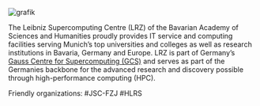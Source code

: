 ![grafik](https://user-images.githubusercontent.com/40861554/196944486-25678ba6-38bc-4b3a-aaa0-7379f45d11f1.png)

The Leibniz Supercomputing Centre (LRZ) of the  Bavarian Academy of Sciences and Humanities proudly provides IT service and computing facilities serving Munich’s top universities and colleges as well as research institutions in Bavaria, Germany and Europe. LRZ is part of Germany’s [Gauss Centre for Supercomputing (GCS)](https://www.gauss-centre.eu/) and serves as part of the Germanies backbone for the advanced research and discovery possible through high-performance computing (HPC). 

Friendly organizations: #JSC-FZJ #HLRS
